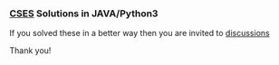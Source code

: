 ### [CSES](https://cses.fi/problemset/) Solutions in JAVA/Python3
If you solved these in a better way then you are invited to [discussions](https://github.com/subhadipjana866/CSES-Solutions/discussions)

Thank you!
